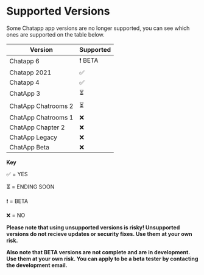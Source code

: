 # Supported Versions

Some Chatapp app versions are no longer supported, you can see which ones are supported on the table below.

| Version | Supported |
| ------- | --------- |
| Chatapp 6 | ❗ BETA |
| Chatapp 2021 | ✅ |
| Chatapp 4 | ✅ |
| ChatApp 3 | ⏳ |
| ChatApp Chatrooms 2 | ⏳ |
| ChatApp Chatrooms 1 | :x: |
| ChatApp Chapter 2 | :x: |
| ChatApp Legacy | :x: |
| ChatApp Beta | :x: |

**Key**

✅ = YES

⏳ = ENDING SOON

❗ = BETA

:x: = NO

__Please note that using unsupported versions is risky! Unsupported versions do not recieve updates or security fixes. Use them at your own risk.__

__Also note that BETA versions are not complete and are in development. Use them at your own risk. You can apply to be a beta tester by contacting the development email.__
